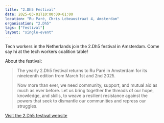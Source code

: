 ```yaml
---
title: "2.Dh5 Festival"
date: 2025-03-01T10:00:00+01:00
location: "Ru Paré, Chris Lebeaustraat 4, Amsterdam"
organisation: "2.Dh5"
tags: ["festival"]
layout: "single-event"
---
```


Tech workers in the Netherlands join the 2.Dh5 festival in Amsterdam. Come say hi at the tech workers coalition table!

About the festival:

> The yearly 2.Dh5 festival returns to Ru Paré in Amsterdam for its nineteenth edition from March 1st and 2nd 2025.
>
> Now more than ever, we need community, support, and mutual aid as much as ever before. Let us bring together the threads of our hope, knowledge, and skills, to weave a resilient resistance against the powers that seek to dismantle our communities and repress our struggles.

[Visit the 2.Dh5 festival website](https://www.2dh5.nl/en/)
